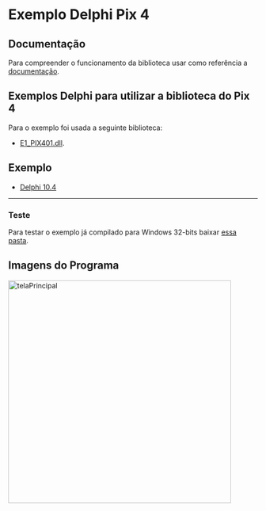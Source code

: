 # Exemplo Delphi Pix 4

## Documentação
Para compreender o funcionamento da biblioteca usar como referência a [documentação](https://elgindevelopercommunity.github.io/group__g13.html).

## Exemplos Delphi para utilizar a biblioteca do Pix 4

Para o exemplo foi usada a seguinte biblioteca:
- [E1_PIX401.dll](https://github.com/ElginDeveloperCommunity/Equipamentos/blob/master/Elgin/Monitores/PIX%204/Bibliotecas/E1_PIX4-v01.01.03.zip).

## Exemplo
- [Delphi 10.4](https://github.com/ElginDeveloperCommunity/Equipamentos/tree/master/Elgin/Monitores/PIX%204/Exemplos/Delphi)
<hr>

### Teste
Para testar o exemplo já compilado para Windows 32-bits baixar [essa pasta](https://github.com/ElginDeveloperCommunity/Equipamentos/tree/master/Elgin/Monitores/PIX%204/Exemplos/Delphi/Win32/Debug).

## Imagens do Programa ##

<img src="https://user-images.githubusercontent.com/78883867/188019851-63ca1813-74cc-4dd0-ab60-f01a12a8704a.jpg" alt="telaPrincipal" style="width:450px;"/>
